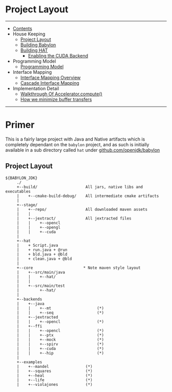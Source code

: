 
# Project Layout

----

* [Contents](hat-00.md)
* House Keeping
    * [Project Layout](hat-01-01-project-layout.md)
    * [Building Babylon](hat-01-02-building-babylon.md)
    * [Building HAT](hat-01-03-building-hat.md)
      * [Enabling the CUDA Backend](hat-01-05-building-hat-for-cuda.md)
* Programming Model
    * [Programming Model](hat-03-programming-model.md)
* Interface Mapping
    * [Interface Mapping Overview](hat-04-01-interface-mapping.md)
    * [Cascade Interface Mapping](hat-04-02-cascade-interface-mapping.md)
* Implementation Detail
    * [Walkthrough Of Accelerator.compute()](hat-accelerator-compute.md)
    * [How we minimize buffer transfers](hat-minimizing-buffer-transfers.md)

---

# Primer

This is a fairly large project with Java and Native artifacts which is completely dependant
on the `babylon` project, and as such is initially available in a sub directory
called `hat` under [github.com/openjdk/babylon](https://github.com/openjdk/babylon)

## Project Layout

```
${BABYLON_JDK}
     ./
     +--build/                     All jars, native libs and executables
     |    +--cmake-build-debug/    All intermediate cmake artifacts
     |
     +--stage/
     |    +--repo/                 All downloaded maven assets
     |    |
     |    +--jextract/             All jextracted files
     |    |    +--opencl
     |    |    +--opengl
     |    |    +--cuda
     |
     +--hat
     |    + Script.java
     |    + run.java + @run
     |    + bld.java + @bld
     |    + clean.java + @bld
     |
     +--core                      * Note maven style layout
     |    +--src/main/java
     |    |    +--hat/
     |    |
     |    +--src/main/test
     |         +--hat/
     |
     +--backends
     |    +--java
     |    |    +--mt                    (*)
     |    |    +--seq                   (*)
     |    +--jextracted
     |    |    +--opencl                (*)
     |    +--ffi
     |    |    +--opencl                (*)
     |    |    +--ptx                   (*)
     |    |    +--mock                  (*)
     |    |    +--spirv                 (*)
     |    |    +--cuda                  (*)
     |    |    +--hip                   (*)
     |
     +--examples
     |    +--mandel                (*)
     |    +--squares               (*)
     |    +--heal                  (*)
     |    +--life                  (*)
     |    +--violajones            (*)

```

